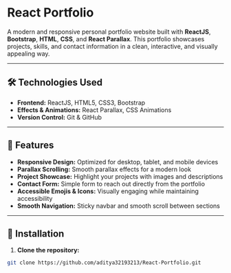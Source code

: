 # React Portfolio

A modern and responsive personal portfolio website built with **ReactJS**, **Bootstrap**, **HTML**, **CSS**, and **React Parallax**. This portfolio showcases projects, skills, and contact information in a clean, interactive, and visually appealing way.

---

## 🛠 Technologies Used

- **Frontend:** ReactJS, HTML5, CSS3, Bootstrap  
- **Effects & Animations:** React Parallax, CSS Animations   
- **Version Control:** Git & GitHub  

---

## 🌟 Features

- **Responsive Design:** Optimized for desktop, tablet, and mobile devices  
- **Parallax Scrolling:** Smooth parallax effects for a modern look  
- **Project Showcase:** Highlight your projects with images and descriptions  
- **Contact Form:** Simple form to reach out directly from the portfolio  
- **Accessible Emojis & Icons:** Visually engaging while maintaining accessibility  
- **Smooth Navigation:** Sticky navbar and smooth scroll between sections  

---

## 🚀 Installation

1. **Clone the repository:**
```bash
git clone https://github.com/aditya32193213/React-Portfolio.git
